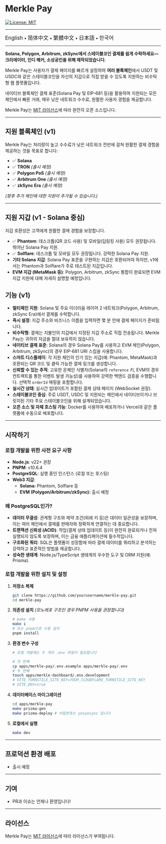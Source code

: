# Merkle Pay

[![License: MIT](https://img.shields.io/badge/License-MIT-yellow.svg)](LICENSE)

---

<a href="README.md" style="text-decoration: none;"><span style="font-size: larger;">English</span></a> <span> • </span>
<a href="README_zh-CN.md" style="text-decoration: none;"><span style="font-size: larger;">简体中文</span></a> <span> • </span>
<a href="README_zh-TW.md" style="text-decoration: none;"><span style="font-size: larger;">繁體中文</span></a> <span> • </span>
<a href="README_jp.md" style="text-decoration: none;"><span style="font-size: larger;">日本語</span></a><span> • </span>
<a href="README_kr.md" style="text-decoration: none;"><span style="font-size: larger;">한국어</span></a>

---

**Solana, Polygon, Arbitrum, zkSync에서 스테이블코인 결제를 쉽게 수락하세요—크리에이터, 인디 해커, 소상공인을 위해 제작되었습니다.**

Merkle Pay는 사용자가 결제 페이지를 빠르게 설정하여 **여러 블록체인**에서 USDT 및 USDC와 같은 스테이블코인을 자신의 지갑으로 직접 받을 수 있도록 지원하는 비수탁형 웹 플랫폼입니다.

네이티브 블록체인 결제 표준(Solana Pay 및 EIP-681 등)을 활용하여 지원되는 모든 체인에서 빠른 거래, 매우 낮은 네트워크 수수료, 원활한 사용자 경험을 제공합니다.

Merkle Pay는 [MIT 라이선스](LICENSE)에 따라 완전히 오픈 소스입니다.

---

## 지원 블록체인 (v1)

Merkle Pay는 처리량이 높고 수수료가 낮은 네트워크 전반에 걸쳐 원활한 결제 경험을 제공하는 것을 목표로 합니다:

- ✅ **Solana**
- ✅ **TRON** _(출시 예정)_
- ✅ **Polygon PoS** _(출시 예정)_
- ✅ **Arbitrum One** _(출시 예정)_
- ✅ **zkSync Era** _(출시 예정)_

_(향후 추가 체인에 대한 지원이 추가될 수 있습니다.)_

---

## 지원 지갑 (v1 - Solana 중심)

지갑 호환성은 고객에게 원활한 결제 경험을 보장합니다.

- ✅ **Phantom**: 데스크톱(QR 코드 사용) 및 모바일(딥링킹 사용) 모두 권장됩니다. 뛰어난 Solana Pay 지원.
- ✅ **Solflare**: 데스크톱 및 모바일 모두 권장됩니다. 강력한 Solana Pay 지원.
- **기타 Solana 지갑**: Solana Pay 표준을 구현하는 지갑은 호환되어야 하지만, v1에서는 Phantom과 Solflare가 주로 테스트된 지갑입니다.
- **EVM 지갑 (MetaMask 등)**: Polygon, Arbitrum, zkSync 통합이 완료되면 EVM 지갑 지원에 대해 자세히 설명할 예정입니다.

## 기능 (v1)

- **멀티체인 지원**: Solana 및 주요 이더리움 레이어 2 네트워크(Polygon, Arbitrum, zkSync Era)에서 결제를 수락합니다.
- **즉시 설정**: 지갑 주소와 비즈니스 이름을 입력하면 몇 분 안에 결제 페이지가 준비됩니다.
- **비수탁형**: 결제는 지불인의 지갑에서 지정된 지갑 주소로 직접 전송됩니다. Merkle Pay는 귀하의 자금을 절대 보유하지 않습니다.
- **네이티브 결제 표준**: Solana의 경우 Solana Pay를 사용하고 EVM 체인(Polygon, Arbitrum, zkSync)의 경우 EIP-681 URI 스킴을 사용합니다.
- **스마트 디스플레이**: 각 지원 체인의 인기 있는 지갑(예: Phantom, MetaMask)과 호환되는 QR 코드 및 클릭 가능한 결제 링크를 생성합니다.
- **신뢰할 수 있는 추적**: 고유한 온체인 식별자(Solana의 `reference` 키, EVM의 경우 컨트랙트를 통한 이벤트 발생 가능성)를 사용하여 강력한 백엔드 검증을 수행합니다. 선택적 `orderId` 매핑을 포함합니다.
- **실시간 상태**: 실시간 업데이트가 포함된 결제 상태 페이지 (WebSocket 권장).
- **스테이블코인 중심**: 주로 USDT, USDC 및 지원되는 체인에서 네이티브이거나 브릿지된 기타 주요 스테이블코인을 위해 설계되었습니다.
- **오픈 소스 및 자체 호스팅 가능**: Docker를 사용하여 배포하거나 Vercel과 같은 플랫폼에 수동으로 배포합니다.

---

## 시작하기

### 로컬 개발을 위한 사전 요구 사항

- **Node.js**: v22+ 권장
- **PNPM**: v10.6.4
- **PostgreSQL**: 실행 중인 인스턴스 (로컬 또는 호스팅)
- **Web3 지갑**:
  - **Solana:** Phantom, Solflare 등
  - **EVM (Polygon/Arbitrum/zkSync):** 출시 예정

### 왜 PostgreSQL인가?

- **데이터 무결성**: 관계형 구조와 제약 조건(외래 키 등)은 데이터 일관성을 보장하며, 이는 여러 체인에서 결제를 판매자와 정확하게 연결하는 데 중요합니다.
- **트랜잭션 신뢰성 (ACID)**: 작업(결제 상태 업데이트 등)이 완전히 완료되거나 전혀 실행되지 않도록 보장하며, 이는 금융 애플리케이션에 필수적입니다.
- **구조화된 쿼리**: SQL은 플랫폼이 성장함에 따라 결제 데이터를 쿼리하고 분석하는 강력하고 표준적인 방법을 제공합니다.
- **성숙한 생태계**: Node.js/TypeScript 생태계의 우수한 도구 및 ORM 지원(예: Prisma).

### 로컬 개발을 위한 설치 및 설정

1.  **저장소 복제**

    ```bash
    git clone https://github.com/yourusername/merkle-pay.git
    cd merkle-pay
    ```

2.  **의존성 설치**
    _(모노레포 구조인 경우 PNPM 사용을 권장합니다)_

    ```bash
    # make 사용
    make i
    # 또는 pnpm으로 수동 설치
    pnpm install
    ```

3.  **환경 변수 구성**

    ```bash
    # 로컬 개발에는 두 개의 .env 파일이 필요합니다

    # 첫 번째
    cp apps/merkle-pay/.env.example apps/merkle-pay/.env
    # 두 번째
    touch apps/merkle-dashboard/.env.development
    # VITE_TURNSTILE_SITE_KEY=YOUR_CLOUDFLARE_TURNSTILE_SITE_KEY
    # VITE_DEV=true
    ```

4.  **데이터베이스 마이그레이션**

    ```bash
    cd apps/merkle-pay
    make prisma-gen
    make prisma-deploy # 비밀번호는 yesyesyes 입니다
    ```

5.  **로컬에서 실행**
    ```bash
    make dev
    ```

---

## 프로덕션 환경 배포

- 출시 예정

---

## 기여

- PR과 이슈는 언제나 환영입니다!

---

## 라이선스

Merkle Pay는 [MIT 라이선스](LICENSE)에 따라 라이선스가 부여됩니다.
